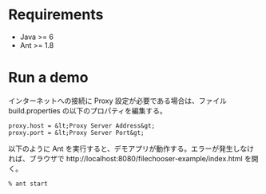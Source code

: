 # Requirements

* Java >= 6
* Ant  >= 1.8

# Run a demo

インターネットへの接続に Proxy 設定が必要である場合は、ファイル build.properties の以下のプロパティを編集する。

    proxy.host = &lt;Proxy Server Address&gt;
    proxy.port = &lt;Proxy Server Port&gt;

以下のように Ant を実行すると、デモアプリが動作する。エラーが発生しなければ、ブラウザで http://localhost:8080/filechooser-example/index.html を開く。

    % ant start
